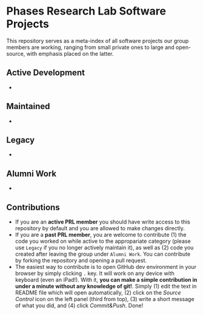 # Phases Research Lab Software Projects
This repository serves as a meta-index of all software projects our group members are working, ranging from small private ones to large and open-source, with emphasis placed on the latter.


## Active Development

-




## Maintained

-




## Legacy

-



## Alumni Work

-


## Contributions

- If you are an **active PRL member** you should have write access to this repository by default and you are allowed to make changes directly.
- If you are a **past PRL member**, you are welcome to contribute (1) the code you worked on while active to the appropariate category (please use `Legacy` if you no longer actively maintain it), as well as (2) code you created after leaving the group under `Alumni Work`. You can contribute by forking the repository and opening a pull request.
- The easiest way to contribute is to open GitHub dev environment in your browser by simply clicking `.` key. It will work on any device with keyboard (even an iPad!). With it, **you can make a simple contribution in under a minute without any knowledge of git!**. Simply (1) edit the text in README file which will open automatically, (2) click on the _Source Control_ icon on the left panel (third from top), (3) write a short message of what you did, and (4) click _Commit&Push_. Done!
